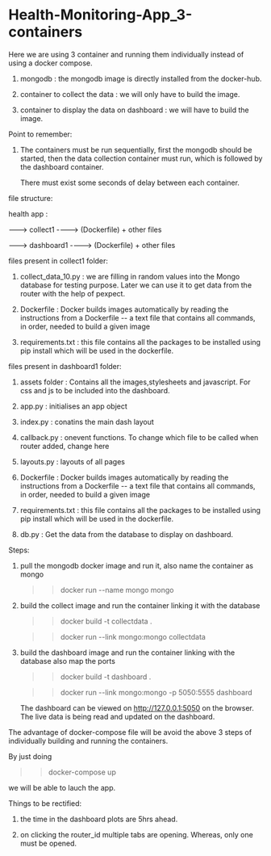 # Health-Monitoring-App_3-containers

Here we are using 3 container and running them individually instead of using a docker compose.

1. mongodb : the mongodb image is directly installed from the docker-hub.

2. container to collect the data : we will only have to build the image.

3. container to display the data on dashboard : we will have to build the image.

Point to remember:

1. The containers must be run sequentially, first the mongodb should be started, then the data collection container must run, which is followed by the dashboard container.

   There must exist some seconds of delay between each container.
   

file structure:

health app : 

---> collect1 ----> (Dockerfile) + other files

---> dashboard1 ----> (Dockerfile) + other files           

files present in collect1 folder:

1. collect_data_10.py : we are filling in random values into the Mongo database for testing purpose. Later we can use it to get data from the router with the help of pexpect.

2. Dockerfile : Docker builds images automatically by reading the instructions from a Dockerfile -- a text file that contains all commands, in order, needed to build a given image

3. requirements.txt : this file contains all the packages to be installed using pip install which will be used in the dockerfile.

files present in  dashboard1 folder:

1. assets folder : Contains all the images,stylesheets and javascript. For css and js to be included into the dashboard.

2. app.py : initialises an app object

3. index.py : conatins the main dash layout

4. callback.py : onevent functions. To change which file to be called when router added, change here

5. layouts.py : layouts of all pages

6. Dockerfile : Docker builds images automatically by reading the instructions from a Dockerfile -- a text file that contains all commands, in order, needed to build a given image

7. requirements.txt : this file contains all the packages to be installed using pip install which will be used in the dockerfile.

8. db.py : Get the data from the database to display on dashboard.


Steps: 

1. pull the mongodb docker image and run it, also name the container as mongo

   >>docker run --name mongo mongo
   
2. build the collect image and run the container linking it with the database
  
   >>docker build -t collectdata .
   
   >>docker run --link mongo:mongo collectdata
   
3. build the dashboard image and run the container linking with the database also map the ports

   >>docker build -t dashboard .
   
   >>docker run --link mongo:mongo -p 5050:5555 dashboard
   
   The dashboard can be viewed on  http://127.0.0.1:5050 on the browser. The live data is being read and updated on the dashboard.
  
   
  The advantage of docker-compose file will be avoid the above 3 steps of individually building and running the containers. 
  
  By just doing
 
  >>docker-compose up 
  
  we will be able to lauch the app.


Things to be rectified:

1. the time in the dashboard plots are 5hrs ahead.

2. on clicking the router_id multiple tabs are opening. Whereas, only one must be opened.
